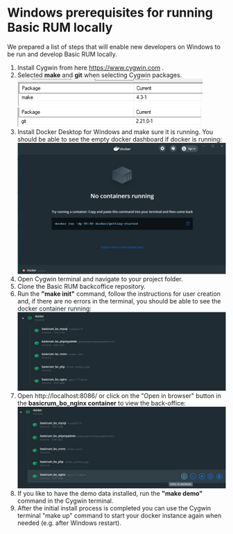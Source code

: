 # Windows prerequisites for running Basic RUM locally

We prepared a list of steps that will enable new developers on Windows to be run and develop Basic RUM locally.

 1. Install Cygwin from here https://www.cygwin.com .
 2. Selected **make** and **git** when selecting Cygwin packages.
 ![Make package](../media/windows-installation/make-cygwin-package.jpg)
 ![Git package](../media/windows-installation/git-cygwin-package.jpg)
 3. Install Docker Desktop for Windows and make sure it is running. You should be able to see the empty docker dashboard if docker is running:
 ![Docker dashboard](../media/windows-installation/docker-dashboard.jpg)
 4. Open Cygwin terminal and navigate to your project folder.
 5. Clone the Basic RUM backcoffice repository.
 6. Run the **"make init"** command, follow the instructions for user creation and, if there are no errors in the terminal, you should be able to see the docker container running:
 ![Basic RUM running containers](../media/windows-installation/basic-rum-containers.jpg)
 7. Open http://localhost:8086/ or click on the "Open in browser" button in the **basicrum_bo_nginx container** to view the back-office:
 ![Basic RUM open in browser](../media/windows-installation/open-in-browser.jpg)
 8. If you like to have the demo data installed, run the **"make demo"** command in the Cygwin terminal.
 9. After the initial install process is completed you can use the Cygwin terminal "make up" command to start your docker instance again when needed (e.g. after Windows restart).

